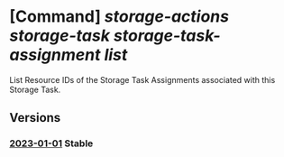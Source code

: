 # [Command] _storage-actions storage-task storage-task-assignment list_

List Resource IDs of the Storage Task Assignments associated with this Storage Task.

## Versions

### [2023-01-01](/Resources/mgmt-plane/L3N1YnNjcmlwdGlvbnMve30vcmVzb3VyY2Vncm91cHMve30vcHJvdmlkZXJzL21pY3Jvc29mdC5zdG9yYWdlYWN0aW9ucy9zdG9yYWdldGFza3Mve30vc3RvcmFnZXRhc2thc3NpZ25tZW50cw==/2023-01-01.xml) **Stable**

<!-- mgmt-plane /subscriptions/{}/resourcegroups/{}/providers/microsoft.storageactions/storagetasks/{}/storagetaskassignments 2023-01-01 -->
